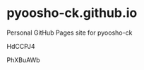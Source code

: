 # pyoosho-ck.github.io
Personal GitHub Pages site for pyoosho-ck






































HdCCPJ4

PhXBuAWb
